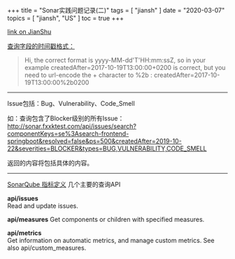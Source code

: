 +++
title = "Sonar实践问题记录(二)"
tags = [
    "jiansh"
]
date = "2020-03-07"
topics = [
    "jiansh",
    "US"
]
toc = true
+++



[link on JianShu](https://www.jianshu.com/p/34fb445ce96d)

[查询字段的时间戳格式：](https://community.sonarsource.com/t/createdafter-parameter-in-api-issues-search-not-working-for-the-datetime/11930/2)
>Hi, the correct format is yyyy-MM-dd'T'HH:mm:ssZ, so in your example createdAfter=2017-10-19T13:00:00+0200 is correct, but you need to url-encode the + character to %2b : createdAfter=2017-10-19T13:00:00%2b0200

--- 
Issue包括：Bug、Vulnerability、Code_Smell

如：查询包含了Blocker级别的所有Issue：
http://sonar.fxxktest.com/api/issues/search?componentKeys=se%3Asearch-frontend-springboot&resolved=false&ps=500&createdAfter=2019-10-22&severities=BLOCKER&types=BUG,VULNERABILITY,CODE_SMELL

返回的内容将包括具体的内容。

---
[SonarQube 指标定义](https://blog.csdn.net/justyman/article/details/88761590)  几个主要的查询API

**api/issues**  
Read and update issues.

**api/measures**
Get components or children with specified measures.

**api/metrics**  
Get information on automatic metrics, and manage custom metrics. See also api/custom_measures.
